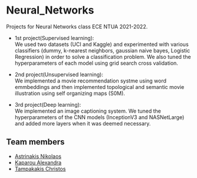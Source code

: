 # Neural_Networks

Projects for Neural Networks class ECE NTUA 2021-2022. 

* 1st project(Supervised learning):\
We used two datasets (UCI and Kaggle) and experimented with various classifiers (dummy, k-nearest neighbors, gaussian naive bayes, Logistic Regression) in order to solve a classification problem. We also tuned the hyperparameters of each model using grid search cross validation.

* 2nd project(Unsupervised learning):\
We implemented a movie recommendation systme using word emmbeddings and then implemented topological and semantic movie illustration using self organizing maps (S0M).

* 3rd project(Deep learning):\
We implemented an image captioning system. We tuned the hyperparameters of the CNN models (InceptionV3 and NASNetLarge) and added more layers when it was deemed necessary.

## Team members

* [Astrinakis Nikolaos](https://github.com/nickastrin)
* [Kaparou Alexandra](https://github.com/alexandrakapa)
* [Tampakakis Christos](https://github.com/tampakc)

